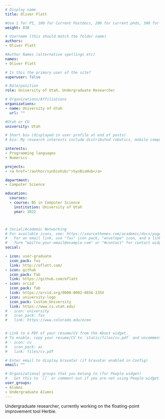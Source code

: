 ```yaml
---
# Display name
title: Oliver Flatt

#Use 1 for PI, 100 for Current Postdocs, 200 for current phds, 300 for current masters, 400 for current undergrads, 800 for alum postdocs, 810 for alum phds, 820 for alum masters, and 830 for alum undergrads
weight: 830

# Username (this should match the folder name)
authors:
- Oliver Flatt

#Author Names (alternative spellings etc)
names:
- Oliver Flatt

# Is this the primary user of the site?
superuser: false

# Role/position
role: University of Utah, Undergraduate Researcher

# Organizations/Affiliations
organizations:
- name: University of Utah
  url: ""

#Utah or CU
university: Utah

# Short bio (displayed in user profile at end of posts)
# bio: My research interests include distributed robotics, mobile computing and programmable matter.

interests:
- Programming languages
- Numerics

projects:
- <a href="/author/synbiohub/">SynBioHub</a>

department:
- Computer Science

education:
  courses:
  - course: BS in Computer Science
    institution: University of Utah
    year: 2022



# Social/Academic Networking
# For available icons, see: https://sourcethemes.com/academic/docs/page-builder/#icons
#   For an email link, use "fas" icon pack, "envelope" icon, and a link in the
#   form "mailto:your-email@example.com" or "#contact" for contact widget.
social:

- icon: user-graduate
  icon_pack: fas
  link: http://oflatt.com/
- icon: github
  icon_pack: fab
  link: https://github.com/oflatt
- icon: orcid
  icon_pack: fab
  link: https://orcid.org/0000-0002-0656-235X
- icon: university-logo
  icon_pack: Custom_University
  link: https://www.cs.utah.edu/
# - icon: university
#   icon_pack: fas
#   link: https://www.colorado.edu/ecee


# Link to a PDF of your resume/CV from the About widget.
# To enable, copy your resume/CV to `static/files/cv.pdf` and uncomment the lines below.
# - icon: cv
#   icon_pack: ai
#   link: files/cv.pdf

# Enter email to display Gravatar (if Gravatar enabled in Config)
email: ""

# Organizational groups that you belong to (for People widget)
#   Set this to `[]` or comment out if you are not using People widget.
user_groups:
- Alumni
- Undergraduate Alumni
---
```


Undergraduate researcher, currently working on the floating-point improvement tool Herbie.